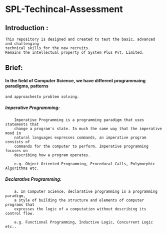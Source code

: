 # SPL-Techincal-Assessment

## Introduction :

    This repository is designed and created to test the basic, advanced and challenging 
    technical skills for the new recruits. 
    Remains the intellectual property of System Plus Pvt. Limited.

## Brief:

#### In the field of Computer Science, we have different programmaing paradigms, patterns 
    and approachesto problem solving. 

##### Imperative Programming:
        
        Imperative Programming is a programming paradigm that uses statements that 
        change a program's state. In much the same way that the imperative mood in 
        natural languages expresses commands, an imperative program consists of 
        commands for the computer to perform. Imperative programming focuses on 
        describing how a program operates.

        e.g. Object Oriented Programming, Procedural Calls, Polymorphic Algorithms etc.
    
##### Declarative Programming:

        a. In Computer Science, declarative programming is a programming paradigm, 
        a style of building the structure and elements of computer programs that 
        expresses the logic of a computation without describing its control flow.

        e.g. Functional Programming, Inductive Logic, Concurrent Logic etc..